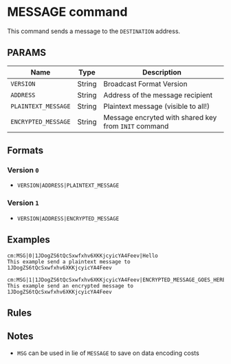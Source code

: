 # MESSAGE command
This command sends a message to the `DESTINATION` address.

## PARAMS
| Name                | Type   | Description                                          |
| ------------------- | ------ | ---------------------------------------------------- |
| `VERSION`           | String | Broadcast Format Version                             |
| `ADDRESS`           | String | Address of the message recipient                     |
| `PLAINTEXT_MESSAGE` | String | Plaintext message (visible to all!)                  |
| `ENCRYPTED_MESSAGE` | String | Message encryted with shared key from `INIT` command |

## Formats

### Version `0`
- `VERSION|ADDRESS|PLAINTEXT_MESSAGE`

### Version `1`
- `VERSION|ADDRESS|ENCRYPTED_MESSAGE`

## Examples
```
cm:MSG|0|1JDogZS6tQcSxwfxhv6XKKjcyicYA4Feev|Hello
This example send a plaintext message to 1JDogZS6tQcSxwfxhv6XKKjcyicYA4Feev
```

```
cm:MSG|1|1JDogZS6tQcSxwfxhv6XKKjcyicYA4Feev|ENCRYPTED_MESSAGE_GOES_HERE
This example send an encrypted message to 1JDogZS6tQcSxwfxhv6XKKjcyicYA4Feev
```

## Rules

## Notes
- `MSG` can be used in lie of `MESSAGE` to save on data encoding costs